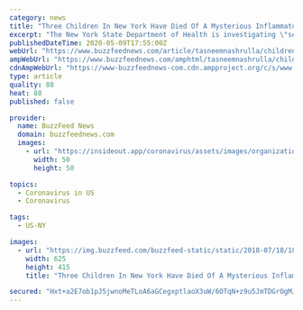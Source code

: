 ```yaml
---
category: news
title: "Three Children In New York Have Died Of A Mysterious Inflammatory Disease Potentially Linked To COVID-19"
excerpt: "The New York State Department of Health is investigating \"several cases of severe illness and child deaths\" that may be related to COVID-19."
publishedDateTime: 2020-05-09T17:55:00Z
webUrl: "https://www.buzzfeednews.com/article/tasneemnashrulla/children-new-york-die-inflammatory-disease-coronavirus"
ampWebUrl: "https://www.buzzfeednews.com/amphtml/tasneemnashrulla/children-new-york-die-inflammatory-disease-coronavirus"
cdnAmpWebUrl: "https://www-buzzfeednews-com.cdn.ampproject.org/c/s/www.buzzfeednews.com/amphtml/tasneemnashrulla/children-new-york-die-inflammatory-disease-coronavirus"
type: article
quality: 88
heat: 88
published: false

provider:
  name: BuzzFeed News
  domain: buzzfeednews.com
  images:
    - url: "https://insideout.app/coronavirus/assets/images/organizations/buzzfeednews.com-50x50.jpg"
      width: 50
      height: 50

topics:
  - Coronavirus in US
  - Coronavirus

tags:
  - US-NY

images:
  - url: "https://img.buzzfeed.com/buzzfeed-static/static/2018-07/18/18/tmp/buzzfeed-prod-web-04/tmp-name-2-8415-1531953575-0_dblbig.jpg"
    width: 625
    height: 415
    title: "Three Children In New York Have Died Of A Mysterious Inflammatory Disease Potentially Linked To COVID-19"

secured: "Hxt+a2E7ob1pJ5jwnoMeTLoA6aGCegxptlaoX3uW/6OTqN+z9u5JmTDGrOgMJwxDfeEOzmTEPcbA/VWCgEOv4Vy48//DjzP0RSTHuNNVTp8nz7gPqILO3vhxLc+Bpvl5WZDq6MM/nX+rMtLdOr8IXFTWkEla1q5hnqQxWXAAD8VyR0+Me8O/mUKLIVtkY919KeIECcCJeW7N7bk+usC92/LyXZamGEIGPFuvbDw+HVLcGlV1xkMYrT9ow3fzfOeJCwVupzLLx/wNNdT6TaA5UeoPPxOxG8sRbArnwPwDrZ/g+30n8/77X5OZnl/jguMj9FcE4ixEkssPeRdGff3Mppix9lCjodTEBvdla01wcbq6bKMX5UHV+MN9pwKQzq9iUcojXzDgxSebLKfu46dSRlmCEbw6NPQs5NSyegeG2J3ud6Da/e57E1e/jatnd5ByTi6uClGhQR9gNfTmpP+EonA8Fl8b9k5KvCgki52VXcg=;v6j1Zu87fqcMRuSurlf47A=="
---
```


